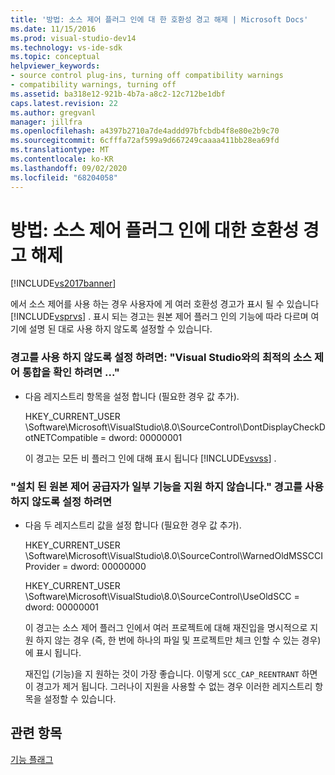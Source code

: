 ```yaml
---
title: '방법: 소스 제어 플러그 인에 대 한 호환성 경고 해제 | Microsoft Docs'
ms.date: 11/15/2016
ms.prod: visual-studio-dev14
ms.technology: vs-ide-sdk
ms.topic: conceptual
helpviewer_keywords:
- source control plug-ins, turning off compatibility warnings
- compatibility warnings, turning off
ms.assetid: ba318e12-921b-4b7a-a8c2-12c712be1dbf
caps.latest.revision: 22
ms.author: gregvanl
manager: jillfra
ms.openlocfilehash: a4397b2710a7de4addd97bfcbdb4f8e80e2b9c70
ms.sourcegitcommit: 6cfffa72af599a9d667249caaaa411bb28ea69fd
ms.translationtype: MT
ms.contentlocale: ko-KR
ms.lasthandoff: 09/02/2020
ms.locfileid: "68204058"
---
```

# <a name="how-to-turn-off-compatibility-warnings-for-source-control-plug-ins"></a>방법: 소스 제어 플러그 인에 대한 호환성 경고 해제
[!INCLUDE[vs2017banner](../includes/vs2017banner.md)]

에서 소스 제어를 사용 하는 경우 사용자에 게 여러 호환성 경고가 표시 될 수 있습니다 [!INCLUDE[vsprvs](../includes/vsprvs-md.md)] . 표시 되는 경고는 원본 제어 플러그 인의 기능에 따라 다르며 여기에 설명 된 대로 사용 하지 않도록 설정할 수 있습니다.  
  
### <a name="to-disable-the-warning-to-ensure-optimal-source-control-integration-with-visual-studio"></a>경고를 사용 하지 않도록 설정 하려면: "Visual Studio와의 최적의 소스 제어 통합을 확인 하려면 ..."  
  
- 다음 레지스트리 항목을 설정 합니다 (필요한 경우 값 추가).  
  
     HKEY_CURRENT_USER \Software\Microsoft\VisualStudio\8.0\SourceControl\DontDisplayCheckDotNETCompatible = dword: 00000001  
  
     이 경고는 모든 비 플러그 인에 대해 표시 됩니다 [!INCLUDE[vsvss](../includes/vsvss-md.md)] .  
  
### <a name="to-disable-the-warning-the-installed-source-control-provider-does-not-support-all-the-capabilities"></a>"설치 된 원본 제어 공급자가 일부 기능을 지원 하지 않습니다." 경고를 사용 하지 않도록 설정 하려면  
  
- 다음 두 레지스트리 값을 설정 합니다 (필요한 경우 값 추가).  
  
     HKEY_CURRENT_USER \Software\Microsoft\VisualStudio\8.0\SourceControl\WarnedOldMSSCCIProvider = dword: 00000000  
  
     HKEY_CURRENT_USER \Software\Microsoft\VisualStudio\8.0\SourceControl\UseOldSCC = dword: 00000001  
  
     이 경고는 소스 제어 플러그 인에서 여러 프로젝트에 대해 재진입을 명시적으로 지원 하지 않는 경우 (즉, 한 번에 하나의 파일 및 프로젝트만 체크 인할 수 있는 경우)에 표시 됩니다.  
  
     재진입 (기능)을 지 원하는 것이 가장 좋습니다. 이렇게 `SCC_CAP_REENTRANT` 하면이 경고가 제거 됩니다. 그러나이 지원을 사용할 수 없는 경우 이러한 레지스트리 항목을 설정할 수 있습니다.  
  
## <a name="see-also"></a>관련 항목  
 [기능 플래그](../extensibility/capability-flags.md)
